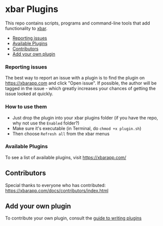 # xbar Plugins

This repo contains scripts, programs and command-line tools that add functionality to [xbar](https://github.com/matryer/xbar#get-started).

* [Reporting issues](#reporting-issues)
* [Available Plugins](https://github.com/matryer/xbar-plugins#available-plugins)
* [Contributors](https://github.com/matryer/xbar-plugins#contributors)
* [Add your own plugin](https://github.com/matryer/xbar-plugins#add-your-own-plugin)

### Reporting issues

The best way to report an issue with a plugin is to find the plugin on https://xbarapp.com and click "Open issue". If possible, the author will be tagged in the issue - which greatly increases your chances of getting the issue looked at quickly.

### How to use them

  * Just drop the plugin into your xbar plugins folder (if you have the repo, why not use the `Enabled` folder?)
  * Make sure it's executable (in Terminal, do `chmod +x plugin.sh`)
  * Then choose `Refresh all` from the xbar menus

### Available Plugins

To see a list of available plugins, visit https://xbarapp.com/

## Contributors

Special thanks to everyone who has contributed: https://xbarapp.com/docs/contributors/index.html

## Add your own plugin

To contribute your own plugin, consult the [guide to writing plugins](https://github.com/matryer/xbar#writing-plugins)
